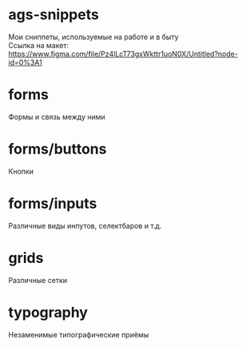# ags-snippets
Мои сниппеты, используемые на работе и в быту <br>
Ссылка на макет: <br> https://www.figma.com/file/Pz4lLcT73gxWkttr1uoN0X/Untitled?node-id=0%3A1

# forms
Формы и связь между ними

# forms/buttons
Кнопки

# forms/inputs
Различные виды инпутов, селектбаров и т.д.

# grids
Различные сетки

# typography
Незаменимые типографические приёмы
